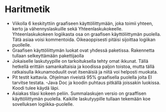 # Haritmetik

- Viikolla 6 keskityttiin graafiseen käyttöliittymään, joka toimii yhteen, kerto ja vähennyslaskuille sekä Yhteenlaskukokeelle. Yhteenlaskukokeen logiikasta osa on graafisen käyttöliittymän puolella. Tätä asiaa voisi kommentoida. Oikeaoppisesti pitäisi sijoittaa logiikan puollelle.
- Graafisen käyttöliittymän luokat ovat yhdessä paketissa. Rakennetta tullaan selkeyttämään pakettijaolla
- Jokaiselle laskutyypille on tarkoituksella tehty omat ikkunat. Tällä hetkellä erittäin samankaltaisia ja koodissa paljon toistoa, mutta tällä ratkaisulla ikkunamoduulit ovat itsenäisiä ja niitä voi helposti muokata.
- Pit testit kattavia. Ohjelman riveistä 95% graafisella puolella joita EI tarvitse testata.
-Java Doc ja koodin puhtaus pitkällä joissakin luokissa. Koodi tulee käydä läpi.
- Asiakas tilasi kokeen peliin. Summalaskujen versio on graaffisen käyttöliittymän puolella. Kaikille laskutyypille
tullaan tekemään koe sovelluksen logiikka-puolelle.

